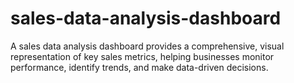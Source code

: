 # sales-data-analysis-dashboard
A sales data analysis dashboard provides a comprehensive, visual representation of key sales metrics, helping businesses monitor performance, identify trends, and make data-driven decisions.
